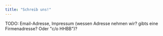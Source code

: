 ```yaml
---
title: "Schreib uns!"
---
```


TODO: Email-Adresse, Impressum (wessen Adresse nehmen wir? gibts eine Firmenadresse? Oder "c/o HHBB")?

